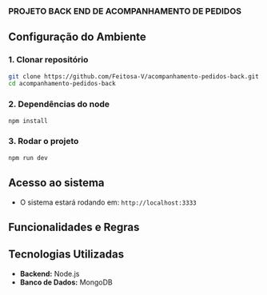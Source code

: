 ### PROJETO BACK END DE ACOMPANHAMENTO DE PEDIDOS

## Configuração do Ambiente

### 1. Clonar repositório
```sh
git clone https://github.com/Feitosa-V/acompanhamento-pedidos-back.git
cd acompanhamento-pedidos-back
```

### 2. Dependências do node
```sh
npm install
```

### 3. Rodar o projeto
```bash
npm run dev
```

## Acesso ao sistema
- O sistema estará rodando em: `http://localhost:3333`

## Funcionalidades e Regras

## Tecnologias Utilizadas
- **Backend:** Node.js
- **Banco de Dados:** MongoDB



